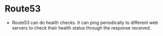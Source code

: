 # Route53

- Route53 can do health checks. It can ping periodically to different web servers to check their health status through the response received.

